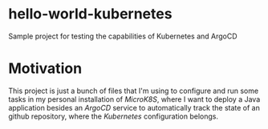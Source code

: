 # hello-world-kubernetes
Sample project for testing the capabilities of Kubernetes and ArgoCD

# Motivation

This project is just a bunch of files that I'm using to configure and run some tasks in my personal installation of *MicroK8S*, 
where I want to deploy a Java application besides an *ArgoCD* service to automatically track the state of an github repository,
where the *Kubernetes* configuration belongs.

